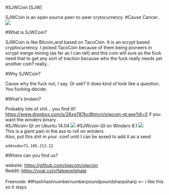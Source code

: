 #SJWCoin [SJW]



SJWCoin is an open source peer-to-peer crytocurrency.
#Cause Cancer..
<img src="http://postox.com/images/2015/06/17/splash.png" /> 

#What is SJWCoin?  

SJWCoin is like Bitcoin,and based on TacoCoin. It is an scrypt based cryptocurrency.
I picked TacoCoin because of them being pioneers in scrypt merge mining (as far as I can tell) and this coin will sure as the fuck need
that to get any sort of traction because who the fuck really needs yet another coin?  really..

#Why SJWCoin?

Cause why the fuck not, I say.  Or ask?  It does kind of look like a question.  You fucking decide.

#What's broken?

Probably lots of shit... you find it!!
<br />
https://www.dropbox.com/s/28xg787bc8tmcrr/sjwcoin-qt.exe?dl=0 if you want the winders binary
<br />
#SJWcoin-Qt on Ubuntu 14.04
<img src="http://postox.com/images/2015/06/17/linux_qt_wallet_FOR-SOCIAL-JUSTICE.png" />
#SJWcoin-Qt on Winders 8.1
<img src="http://postox.com/images/2015/06/18/windows_8_1_qt_wallet.png" />
<br />
This is a giant pain in the ass to roll on winders
<br />
Also, put this shit in your .conf until I can be assed to add it as a seed
```
addnode=71.185.213.22
```
#Where can you find us?

website: https://github.com/sjwcoin/sjwcoin<br />
Reddit: https://voat.co/v/fatpeoplehate<br />  
Freenode: ##hashhashnumbernumberpoundpoundsharpsharp <-- i like this so it stays
